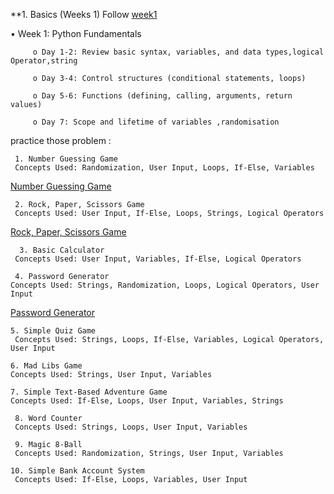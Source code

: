**1. Basics (Weeks 1) Follow <a href="https://github.com/RoBiUlHaSaNj/Lern_Python/tree/main/Week1" target="_blank">week1</a>


• Week 1: Python Fundamentals

         o Day 1-2: Review basic syntax, variables, and data types,logical Operator,string

         o Day 3-4: Control structures (conditional statements, loops)

         o Day 5-6: Functions (defining, calling, arguments, return values)

         o Day 7: Scope and lifetime of variables ,randomisation 


practice  those problem :  

     1. Number Guessing Game
     Concepts Used: Randomization, User Input, Loops, If-Else, Variables
 <a href="https://github.com/RoBiUlHaSaNj/Lern_Python/blob/main/project/guessing_game.py">Number Guessing 
     Game</a>

     2. Rock, Paper, Scissors Game
     Concepts Used: User Input, If-Else, Loops, Strings, Logical Operators
 <a href="https://github.com/RoBiUlHaSaNj/Lern_Python/blob/main/project/Rock%2C%20Paper%2C%20Scissors%20Game.py"> Rock, Paper, Scissors Game</a>
    

      3. Basic Calculator
     Concepts Used: User Input, Variables, If-Else, Logical Operators

     4. Password Generator
    Concepts Used: Strings, Randomization, Loops, Logical Operators, User Input
<a href="https://github.com/RoBiUlHaSaNj/Lern_Python/blob/main/project/generate_password.py"> Password Generator</a>

    5. Simple Quiz Game
     Concepts Used: Strings, Loops, If-Else, Variables, Logical Operators, User Input

    6. Mad Libs Game
    Concepts Used: Strings, User Input, Variables

    7. Simple Text-Based Adventure Game
    Concepts Used: If-Else, Loops, User Input, Variables, Strings

     8. Word Counter
     Concepts Used: Strings, Loops, User Input, Variables

     9. Magic 8-Ball
     Concepts Used: Randomization, Strings, User Input, Variables

    10. Simple Bank Account System
     Concepts Used: If-Else, Loops, Variables, User Input
